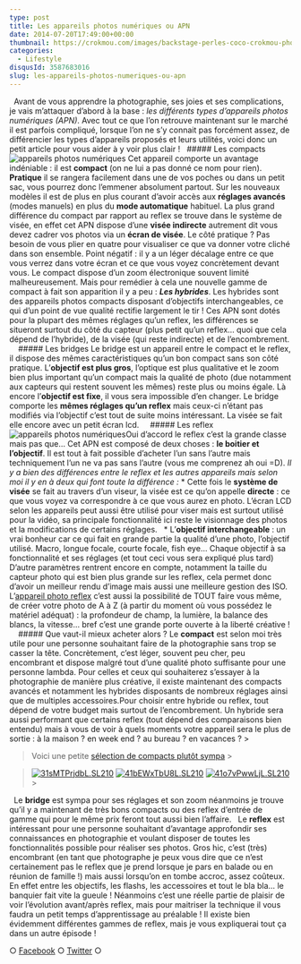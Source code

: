 ```yaml
---
type: post
title: Les appareils photos numériques ou APN
date: 2014-07-20T17:49:00+00:00
thumbnail: https://crokmou.com/images/backstage-perles-coco-crokmou-photographie1.jpg
categories: 
  - Lifestyle
disqusId: 3587683016
slug: les-appareils-photos-numeriques-ou-apn
---
```


  Avant de vous apprendre la photographie, ses joies et ses complications, je vais m’attaquer d’abord à la base : _les différents types d’appareils photos numériques (APN)_. Avec tout ce que l’on retrouve maintenant sur le marché il est parfois compliqué, lorsque l’on ne s’y connait pas forcément assez, de différencier les types d’appareils proposés et leurs utilités, voici donc un petit article pour vous aider à y voir plus clair !   ##### Les compacts ![appareils photos numériques](http://www.crokmou.com/wp-content/uploads/2014/07/quel-appareil-photo-choisir-crokmou.jpg) Cet appareil comporte un avantage indéniable : il est **compact** (on ne lui a pas donné ce nom pour rien). **Pratique** il se rangera facilement dans une de vos poches ou dans un petit sac, vous pourrez donc l’emmener absolument partout. Sur les nouveaux modèles il est de plus en plus courant d’avoir accès aux **réglages avancés** (modes manuels) en plus du **mode automatique** habituel. La plus grand différence du compact par rapport au reflex se trouve dans le système de visée, en effet cet APN dispose d’une **visée indirecte** autrement dit vous devez cadrer vos photos via un **écran de visée**. Le côté pratique ? Pas besoin de vous plier en quatre pour visualiser ce que va donner votre cliché dans son ensemble. Point négatif : il y a un léger décalage entre ce que vous verrez dans votre écran et ce que vous voyez concrètement devant vous. Le compact dispose d’un zoom électronique souvent limité malheureusement. Mais pour remédier à cela une nouvelle gamme de compact à fait son apparition il y a peu : **_Les hybrides_**. Les hybrides sont des appareils photos compacts disposant d’objectifs interchangeables, ce qui d’un point de vue qualité rectifie largement le tir ! Ces APN sont dotés pour la plupart des mêmes réglages qu’un reflex, les différences se situeront surtout du côté du capteur (plus petit qu’un reflex… quoi que cela dépend de l’hybride), de la visée (qui reste indirecte) et de l’encombrement.     ##### Les bridges Le bridge est un appareil entre le compact et le reflex, il dispose des mêmes caractéristiques qu’un bon compact sans son côté pratique. L’**objectif est plus gros**, l’optique est plus qualitative et le zoom bien plus important qu’un compact mais la qualité de photo (due notamment aux capteurs qui restent souvent les mêmes) reste plus ou moins égale. Là encore l’**objectif est fixe**, il vous sera impossible d’en changer. Le bridge comporte les **mêmes réglages qu’un reflex** mais ceux-ci n’étant pas modifiés via l’objectif c’est tout de suite moins intéressant. La visée se fait elle encore avec un petit écran lcd.     ##### Les reflex ![appareils photos numériques](http://www.crokmou.com/wp-content/uploads/2014/07/quel-appareil-photo-choisir-crokmou-compact.jpg)Oui d’accord le reflex c’est la grande classe mais pas que… Cet APN est composé de deux choses : **le boitier et l’objectif**. Il est tout à fait possible d’acheter l’un sans l’autre mais techniquement l’un ne va pas sans l’autre (vous me comprenez ah oui =D). _Il y a bien des différences entre le reflex et les autres appareils mais selon moi il y en à deux qui font toute la différence :_ * Cette fois le **système de visée** se fait au travers d’un viseur, la visée est ce qu’on appelle **directe** : ce que vous voyez va correspondre à ce que vous aurez en photo. L’écran LCD selon les appareils peut aussi être utilisé pour viser mais est surtout utilisé pour la vidéo, sa principale fonctionnalité ici reste le visionnage des photos et la modifications de certains réglages.   * L’**objectif interchangeable** : un vrai bonheur car ce qui fait en grande partie la qualité d’une photo, l’objectif utilisé. Macro, longue focale, courte focale, fish eye… Chaque objectif à sa fonctionnalité et ses réglages (et tout ceci vous sera expliqué plus tard)   D’autre paramètres rentrent encore en compte, notamment la taille du capteur photo qui est bien plus grande sur les reflex, cela permet donc d’avoir un meilleur rendu d’image mais aussi une meilleure gestion des ISO. L’[appareil photo reflex](http://www.crokmou.com/choisir-son-reflex-photographie/) c’est aussi la possibilité de TOUT faire vous même, de créer votre photo de A à Z (à partir du moment où vous possédez le matériel adéquat) : la profondeur de champ, la lumière, la balance des blancs, la vitesse… bref c’est une grande porte ouverte à la liberté créative !     ##### Que vaut-il mieux acheter alors ? Le **compact** est selon moi très utile pour une personne souhaitant faire de la photographie sans trop se casser la tête. Concrètement, c’est léger, souvent peu cher, peu encombrant et dispose malgré tout d’une qualité photo suffisante pour une personne lambda. Pour celles et ceux qui souhaiterez s’essayer à la photographie de manière plus créative, il existe maintenant des compacts avancés et notamment les hybrides disposants de nombreux réglages ainsi que de multiples accessoires.Pour choisir entre hybride ou reflex, tout dépend de votre budget mais surtout de l’encombrement. Un hybride sera aussi performant que certains reflex (tout dépend des comparaisons bien entendu) mais à vous de voir à quels moments votre appareil sera le plus de sortie : à la maison ? en week end ? au bureau ? en vacances ? >

> Voici une petite [sélection de compacts plutôt sympa](http://astore.amazon.fr/crokmou-21?_encoding=UTF8&node=10) >

> >

> [![31sMTPrjdbL._SL210_](http://www.crokmou.com/wp-content/uploads/2014/07/31sMTPrjdbL._SL210_.jpg)](http://www.crokmou.com/wp-content/uploads/2014/07/31sMTPrjdbL._SL210_.jpg) [![41bEWxTbU8L._SL210_](http://www.crokmou.com/wp-content/uploads/2014/07/41bEWxTbU8L._SL210_.jpg)](http://www.crokmou.com/wp-content/uploads/2014/07/41bEWxTbU8L._SL210_.jpg) [![41o7vPwwLjL._SL210_](http://www.crokmou.com/wp-content/uploads/2014/07/41o7vPwwLjL._SL210_.jpg)](http://www.crokmou.com/wp-content/uploads/2014/07/41o7vPwwLjL._SL210_.jpg) >

  Le **bridge** est sympa pour ses réglages et son zoom néanmoins je trouve qu’il y a maintenant de très bons compacts ou des reflex d’entrée de gamme qui pour le même prix feront tout aussi bien l’affaire.   Le **reflex** est intéressant pour une personne souhaitant d’avantage approfondir ses connaissances en photographie et voulant disposer de toutes les fonctionnalités possible pour réaliser ses photos. Gros hic, c’est (très) encombrant (en tant que photographe je peux vous dire que ce n’est certainement pas le reflex que je prend lorsque je pars en balade ou en réunion de famille !) mais aussi lorsqu’on en tombe accroc, assez coûteux. En effet entre les objectifs, les flashs, les accessoires et tout le bla bla… le banquier fait vite la gueule ! Néanmoins c’est une réelle partie de plaisir de voir l’évolution avant/après reflex, mais pour maitriser la technique il vous faudra un petit temps d’apprentissage au préalable ! Il existe bien évidemment différentes gammes de reflex, mais je vous expliquerai tout ça dans un autre épisode !  

○ [Facebook](https://www.facebook.com/crokmou.blog) ○ [Twitter](https://twitter.com/Crokmou) ○